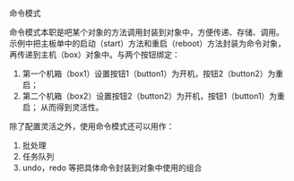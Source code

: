 命令模式

命令模式本职是吧某个对象的方法调用封装到对象中，方便传递、存储、调用。
示例中把主板单中的启动（start）方法和重启（reboot）方法封装为命令对象，再传递到主机（box）对象中。与两个按钮绑定：
1. 第一个机箱（box1）设置按钮1（button1）为开机，按钮2（button2）为重启；
2. 第二个机箱（box2）设置按钮2（button2）为开机，按钮1（button1）为重启；
从而得到灵活性。

除了配置灵活之外，使用命令模式还可以用作：
1. 批处理
2. 任务队列
3. undo，redo
等把具体命令封装到对象中使用的组合